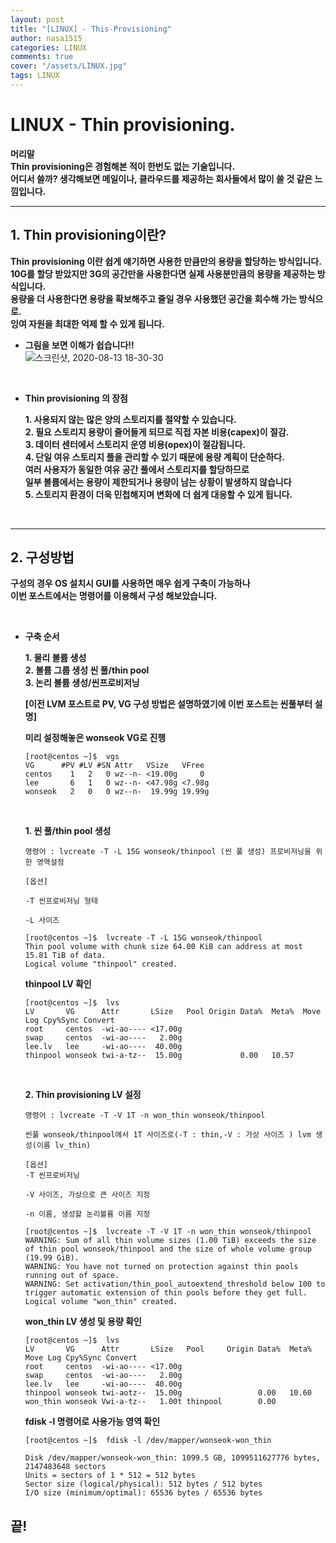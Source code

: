 ```yaml
---
layout: post
title: "[LINUX] - This-Provisioning"
author: nasa1515
categories: LINUX
comments: true
cover: "/assets/LINUX.jpg"
tags: LINUX
---
```



# LINUX - Thin provisioning.



**머리말**  
**Thin provisioning은 경험해본 적이 한번도 없는 기술입니다.**  
**어디서 쓸까? 생각해보면 메일이나, 클라우드를 제공하는 회사들에서 많이 쓸 것 같은 느낌입니다.**


----
	
## 1. Thin provisioning이란?

**Thin provisioning 이란 쉽게 얘기하면 사용한 만큼만의 용량을 할당하는 방식입니다.**  
**10G를 할당 받았지만 3G의 공간만을 사용한다면 실제 사용분만큼의 용량을 제공하는 방식입니다.**  
**용량을 더 사용한다면 용량을 확보해주고 줄일 경우 사용했던 공간을 회수해 가는 방식으로.**  
**잉여 자원을 최대한 억제 할 수 있게 됩니다.**  


* **그림을 보면 이해가 쉽습니다!!**  
![스크린샷, 2020-08-13 18-30-30](https://user-images.githubusercontent.com/69498804/90118378-1cb86900-dd93-11ea-93f4-09740a93bd5e.png)

<br/>

* **Thin provisioning 의 장점**

	**1. 사용되지 않는 많은 양의 스토리지를 절약할 수 있습니다.**  
	**2. 필요 스토리지 용량이 줄어들게 되므로 직접 자본 비용(capex)이 절감.**  
	**3. 데이터 센터에서 스토리지 운영 비용(opex)이 절감됩니다.**  
	**4.  단일 여유 스토리지 풀을 관리할 수 있기 때문에 용량 계획이 단순하다.**    
		**여러 사용자가 동일한 여유 공간 풀에서 스토리지를 할당하므로**  
  		**일부 볼륨에서는 용량이 제한되거나 용량이 남는 상황이 발생하지 않습니다**    
	**5. 스토리지 환경이 더욱 민첩해지며 변화에 더 쉽게 대응할 수 있게 됩니다.**
  
  
<br/>  

---

## 2. 구성방법

**구성의 경우 OS 설치시 GUI를 사용하면 매우 쉽게 구축이 가능하나**  
**이번 포스트에서는 명령어를 이용해서 구성 해보았습니다.**  

<br/>

* **구축 순서**  

  **1. 물리 볼륨 생성**  
  **2. 볼륨 그룹 생성 씬 풀/thin pool**  
  **3. 논리 볼륨 생성/씬프로비저닝**    



	**[이전 LVM 포스트로 PV, VG 구성 방법은 설명하였기에 이번 포스트는 씬풀부터 설명]**  

	**미리 설정해놓은 wonseok VG로 진행**
	
	  [root@centos ~]$  vgs
	  VG      #PV #LV #SN Attr   VSize   VFree 
	  centos    1   2   0 wz--n- <19.00g     0 
	  lee       6   1   0 wz--n- <47.98g <7.98g
	  wonseok   2   0   0 wz--n-  19.99g 19.99g

	<br/>

	**1. 씬 풀/thin pool 생성**
		        
	  명령어 : lvcreate -T -L 15G wonseok/thinpool (씬 풀 생성) 프로비저닝을 위한 영역설정

	  [옵션]
	  
	  -T 씬프로비저닝 형태

	  -L 사이즈

	  [root@centos ~]$  lvcreate -T -L 15G wonseok/thinpool 
	  Thin pool volume with chunk size 64.00 KiB can address at most 15.81 TiB of data.
	  Logical volume "thinpool" created.

	**thinpool LV 확인**
	  
	  [root@centos ~]$  lvs
	  LV       VG      Attr       LSize   Pool Origin Data%  Meta%  Move Log Cpy%Sync Convert
	  root     centos  -wi-ao---- <17.00g                                                    
	  swap     centos  -wi-ao----   2.00g                                                    
	  lee.lv   lee     -wi-ao----  40.00g                                                    
	  thinpool wonseok twi-a-tz--  15.00g             0.00   10.57 


	<br/>

	**2. Thin provisioning LV 설정**
	
	  명령어 : lvcreate -T -V 1T -n won_thin wonseok/thinpool

	  씬풀 wonseok/thinpool에서 1T 사이즈로(-T : thin,-V : 가상 사이즈 ) lvm 생성(이름 lv_thin)

	  [옵션]
	  -T 씬프로비저닝

	  -V 사이즈, 가상으로 큰 사이즈 지정

	  -n 이름, 생성할 논리볼륨 이름 지정

	  [root@centos ~]$  lvcreate -T -V 1T -n won_thin wonseok/thinpool
	  WARNING: Sum of all thin volume sizes (1.00 TiB) exceeds the size of thin pool wonseok/thinpool and the size of whole volume group (19.99 GiB).
	  WARNING: You have not turned on protection against thin pools running out of space.
	  WARNING: Set activation/thin_pool_autoextend_threshold below 100 to trigger automatic extension of thin pools before they get full.
	  Logical volume "won_thin" created.


	**won_thin LV 생성 및 용량 확인**

	  [root@centos ~]$  lvs
	  LV       VG      Attr       LSize   Pool     Origin Data%  Meta%  Move Log Cpy%Sync Convert
	  root     centos  -wi-ao---- <17.00g                                                        
	  swap     centos  -wi-ao----   2.00g                                                        
	  lee.lv   lee     -wi-ao----  40.00g                                                        
	  thinpool wonseok twi-aotz--  15.00g                 0.00   10.60                           
	  won_thin wonseok Vwi-a-tz--   1.00t thinpool        0.00                

	**fdisk -l 명령어로 사용가능 영역 확인**

	  [root@centos ~]$  fdisk -l /dev/mapper/wonseok-won_thin

	  Disk /dev/mapper/wonseok-won_thin: 1099.5 GB, 1099511627776 bytes, 2147483648 sectors
	  Units = sectors of 1 * 512 = 512 bytes
	  Sector size (logical/physical): 512 bytes / 512 bytes
	  I/O size (minimum/optimal): 65536 bytes / 65536 bytes


## **끝!**


  

  



 

